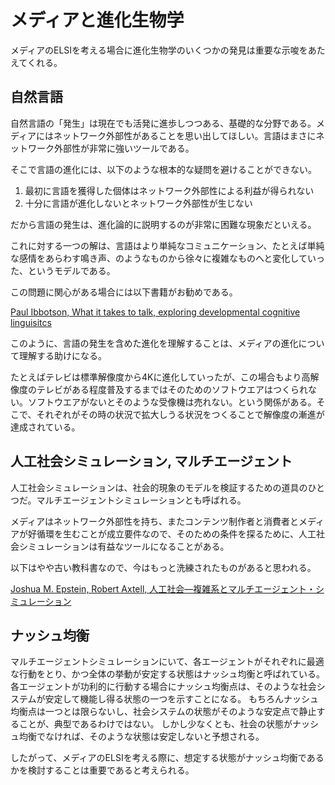 # メディアと進化生物学

メディアのELSIを考える場合に進化生物学のいくつかの発見は重要な示唆をあたえてくれる。

## 自然言語

自然言語の「発生」は現在でも活発に進歩しつつある、基礎的な分野である。メディアにはネットワーク外部性があることを思い出してほしい。言語はまさにネットワーク外部性が非常に強いツールである。

そこで言語の進化には、以下のような根本的な疑問を避けることができない。

1. 最初に言語を獲得した個体はネットワーク外部性による利益が得られない
2. 十分に言語が進化しないとネットワーク外部性が生じない

だから言語の発生は、進化論的に説明するのが非常に困難な現象だといえる。

これに対する一つの解は、言語はより単純なコミュニケーション、たとえば単純な感情をあらわす鳴き声、のようなものから徐々に複雑なものへと変化していった、というモデルである。

この問題に関心がある場合には以下書籍がお勧めである。

[Paul Ibbotson, What it takes to talk, exploring developmental cognitive linguisitcs](https://www.amazon.com/Developmental-Cognitive-Linguistics-Research/dp/311064441X)

このように、言語の発生を含めた進化を理解することは、メディアの進化について理解する助けになる。

たとえばテレビは標準解像度から4Kに進化していったが、この場合もより高解像度のテレビがある程度普及するまではそのためのソフトウエアはつくられない。ソフトウエアがないとそのような受像機は売れない。という関係がある。そこで、それぞれがその時の状況で拡大しうる状況をつくることで解像度の漸進が達成されている。

## 人工社会シミュレーション, マルチエージェント

人工社会シミュレーションは、社会的現象のモデルを検証するための道具のひとつだ。マルチエージェントシミュレーションとも呼ばれる。

メディアはネットワーク外部性を持ち、またコンテンツ制作者と消費者とメディアが好循環を生むことが成立要件なので、そのための条件を探るために、人工社会シミュレーションは有益なツールになることがある。

以下はやや古い教科書なので、今はもっと洗練されたものがあると思われる。

[Joshua M. Epstein, Robert Axtell, 人工社会―複雑系とマルチエージェント・シミュレーション](https://www.amazon.co.jp/dp/4320097289)

## ナッシュ均衡

マルチエージェントシミュレーションにいて、各エージェントがそれぞれに最適な行動をとり、かつ全体の挙動が安定する状態はナッシュ均衡と呼ばれている。
各エージェントが功利的に行動する場合にナッシュ均衡点は、そのような社会システムが安定して機能し得る状態の一つを示すことになる。
もちろんナッシュ均衡点は一つとは限らないし、社会システムの状態がそのような安定点で静止することが、典型であるわけではない。
しかし少なくとも、社会の状態がナッシュ均衡でなければ、そのような状態は安定しないと予想される。

したがって、メディアのELSIを考える際に、想定する状態がナッシュ均衡であるかを検討することは重要であると考えられる。